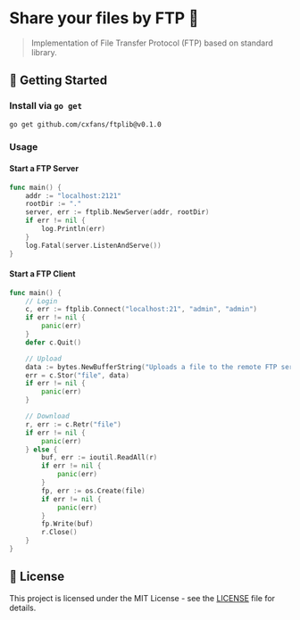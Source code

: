 # Share your files by FTP 📂

> Implementation of File Transfer Protocol (FTP) based on standard library.


## 🚀 Getting Started

### Install via `go get`
```bash
go get github.com/cxfans/ftplib@v0.1.0
```

### Usage

#### Start a FTP Server
```go
func main() {
	addr := "localhost:2121"
	rootDir := "."
	server, err := ftplib.NewServer(addr, rootDir)
	if err != nil {
		log.Println(err)
	}
	log.Fatal(server.ListenAndServe())
}
```

#### Start a FTP Client
```go
func main() {
	// Login
	c, err := ftplib.Connect("localhost:21", "admin", "admin")
	if err != nil {
		panic(err)
	}
	defer c.Quit()

	// Upload
	data := bytes.NewBufferString("Uploads a file to the remote FTP server.")
	err = c.Stor("file", data)
	if err != nil {
		panic(err)
	}

	// Download
	r, err := c.Retr("file")
	if err != nil {
		panic(err)
	} else {
		buf, err := ioutil.ReadAll(r)
		if err != nil {
			panic(err)
		}
		fp, err := os.Create(file)
		if err != nil {
			panic(err)
		}
		fp.Write(buf)
		r.Close()
	}
}
```

## 🔵 License

This project is licensed under the MIT License - see the [LICENSE](LICENSE.md) file for details.
